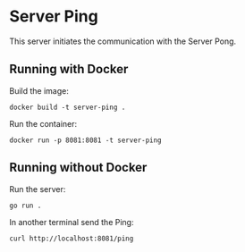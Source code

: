 # Server Ping

This server initiates the communication with the Server Pong.

## Running with Docker

Build the image:

```console
docker build -t server-ping .
```

Run the container:

```console
docker run -p 8081:8081 -t server-ping
```

## Running without Docker

Run the server:

```console
go run .
```

In another terminal send the Ping:

```console
curl http://localhost:8081/ping
```
